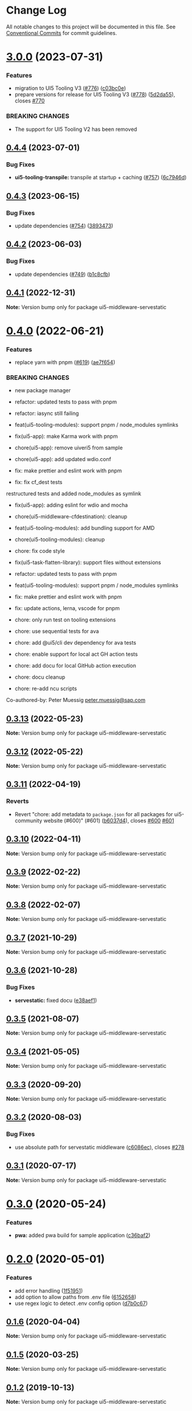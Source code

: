 # Change Log

All notable changes to this project will be documented in this file.
See [Conventional Commits](https://conventionalcommits.org) for commit guidelines.

# [3.0.0](https://github.com/ui5-community/ui5-ecosystem-showcase/compare/ui5-middleware-servestatic@0.4.4...ui5-middleware-servestatic@3.0.0) (2023-07-31)


### Features

* migration to UI5 Tooling V3 ([#776](https://github.com/ui5-community/ui5-ecosystem-showcase/issues/776)) ([c03bc0e](https://github.com/ui5-community/ui5-ecosystem-showcase/commit/c03bc0e8a8d0b55d38510164c885022e11b597e6))
* prepare versions for release for UI5 Tooling V3 ([#778](https://github.com/ui5-community/ui5-ecosystem-showcase/issues/778)) ([5d2da55](https://github.com/ui5-community/ui5-ecosystem-showcase/commit/5d2da55e77513e026377aca799c413560c651f56)), closes [#770](https://github.com/ui5-community/ui5-ecosystem-showcase/issues/770)


### BREAKING CHANGES

* The support for UI5 Tooling V2 has been removed





## [0.4.4](https://github.com/ui5-community/ui5-ecosystem-showcase/compare/ui5-middleware-servestatic@0.4.3...ui5-middleware-servestatic@0.4.4) (2023-07-01)


### Bug Fixes

* **ui5-tooling-transpile:** transpile at startup + caching ([#757](https://github.com/ui5-community/ui5-ecosystem-showcase/issues/757)) ([6c7946d](https://github.com/ui5-community/ui5-ecosystem-showcase/commit/6c7946d05abf34f11c6ad8ad593f3d418272527e))





## [0.4.3](https://github.com/ui5-community/ui5-ecosystem-showcase/compare/ui5-middleware-servestatic@0.4.2...ui5-middleware-servestatic@0.4.3) (2023-06-15)


### Bug Fixes

* update dependencies ([#754](https://github.com/ui5-community/ui5-ecosystem-showcase/issues/754)) ([3893473](https://github.com/ui5-community/ui5-ecosystem-showcase/commit/389347300795cfed881dc8be72eeb59d1bf45fff))





## [0.4.2](https://github.com/ui5-community/ui5-ecosystem-showcase/compare/ui5-middleware-servestatic@0.4.1...ui5-middleware-servestatic@0.4.2) (2023-06-03)

### Bug Fixes

- update dependencies ([#749](https://github.com/ui5-community/ui5-ecosystem-showcase/issues/749)) ([b1c8cfb](https://github.com/ui5-community/ui5-ecosystem-showcase/commit/b1c8cfb4da1dcd0ae91bee181f539684d767d067))

## [0.4.1](https://github.com/ui5-community/ui5-ecosystem-showcase/compare/ui5-middleware-servestatic@0.4.0...ui5-middleware-servestatic@0.4.1) (2022-12-31)

**Note:** Version bump only for package ui5-middleware-servestatic

# [0.4.0](https://github.com/ui5-community/ui5-ecosystem-showcase/compare/ui5-middleware-servestatic@0.3.13...ui5-middleware-servestatic@0.4.0) (2022-06-21)

### Features

- replace yarn with pnpm ([#619](https://github.com/ui5-community/ui5-ecosystem-showcase/issues/619)) ([ae7f654](https://github.com/ui5-community/ui5-ecosystem-showcase/commit/ae7f6544f010d4b97c8a4db28ea89d01389b5fb5))

### BREAKING CHANGES

- new package manager

- refactor: updated tests to pass with pnpm

- refactor: iasync still failing

- feat(ui5-tooling-modules): support pnpm / node_modules symlinks

- fix(ui5-app): make Karma work with pnpm

- chore(ui5-app): remove uiveri5 from sample

- chore(ui5-app): add updated wdio.conf

- fix: make prettier and eslint work with pnpm

- fix: fix cf_dest tests

restructured tests and added node_modules as symlink

- fix(ui5-app): adding eslint for wdio and mocha

- chore(ui5-middleware-cfdestination): cleanup

- feat(ui5-tooling-modules): add bundling support for AMD

- chore(ui5-tooling-modules): cleanup

- chore: fix code style

- fix(ui5-task-flatten-library): support files without extensions

- refactor: updated tests to pass with pnpm

- feat(ui5-tooling-modules): support pnpm / node_modules symlinks

- fix: make prettier and eslint work with pnpm

- fix: update actions, lerna, vscode for pnpm

- chore: only run test on tooling extensions

- chore: use sequential tests for ava

- chore: add @ui5/cli dev dependency for ava tests

- chore: enable support for local act GH action tests

- chore: add docu for local GitHub action execution

- chore: docu cleanup

- chore: re-add ncu scripts

Co-authored-by: Peter Muessig <peter.muessig@sap.com>

## [0.3.13](https://github.com/ui5-community/ui5-ecosystem-showcase/compare/ui5-middleware-servestatic@0.3.12...ui5-middleware-servestatic@0.3.13) (2022-05-23)

**Note:** Version bump only for package ui5-middleware-servestatic

## [0.3.12](https://github.com/ui5-community/ui5-ecosystem-showcase/compare/ui5-middleware-servestatic@0.3.11...ui5-middleware-servestatic@0.3.12) (2022-05-22)

**Note:** Version bump only for package ui5-middleware-servestatic

## [0.3.11](https://github.com/ui5-community/ui5-ecosystem-showcase/compare/ui5-middleware-servestatic@0.3.10...ui5-middleware-servestatic@0.3.11) (2022-04-19)

### Reverts

- Revert "chore: add metadata to `package.json` for all packages for ui5-community website (#600)" (#601) ([b6037d4](https://github.com/ui5-community/ui5-ecosystem-showcase/commit/b6037d4d397275ad2d83e7f18415c45a878c76bf)), closes [#600](https://github.com/ui5-community/ui5-ecosystem-showcase/issues/600) [#601](https://github.com/ui5-community/ui5-ecosystem-showcase/issues/601)

## [0.3.10](https://github.com/ui5-community/ui5-ecosystem-showcase/compare/ui5-middleware-servestatic@0.3.9...ui5-middleware-servestatic@0.3.10) (2022-04-11)

**Note:** Version bump only for package ui5-middleware-servestatic

## [0.3.9](https://github.com/ui5-community/ui5-ecosystem-showcase/compare/ui5-middleware-servestatic@0.3.8...ui5-middleware-servestatic@0.3.9) (2022-02-22)

**Note:** Version bump only for package ui5-middleware-servestatic

## [0.3.8](https://github.com/ui5-community/ui5-ecosystem-showcase/compare/ui5-middleware-servestatic@0.3.7...ui5-middleware-servestatic@0.3.8) (2022-02-07)

**Note:** Version bump only for package ui5-middleware-servestatic

## [0.3.7](https://github.com/ui5-community/ui5-ecosystem-showcase/compare/ui5-middleware-servestatic@0.3.6...ui5-middleware-servestatic@0.3.7) (2021-10-29)

**Note:** Version bump only for package ui5-middleware-servestatic

## [0.3.6](https://github.com/ui5-community/ui5-ecosystem-showcase/compare/ui5-middleware-servestatic@0.3.5...ui5-middleware-servestatic@0.3.6) (2021-10-28)

### Bug Fixes

- **servestatic:** fixed docu ([e38aef1](https://github.com/ui5-community/ui5-ecosystem-showcase/commit/e38aef160b08a25579ee28a7e9e86e8cf1758065))

## [0.3.5](https://github.com/ui5-community/ui5-ecosystem-showcase/compare/ui5-middleware-servestatic@0.3.4...ui5-middleware-servestatic@0.3.5) (2021-08-07)

**Note:** Version bump only for package ui5-middleware-servestatic

## [0.3.4](https://github.com/ui5-community/ui5-ecosystem-showcase/compare/ui5-middleware-servestatic@0.3.3...ui5-middleware-servestatic@0.3.4) (2021-05-05)

**Note:** Version bump only for package ui5-middleware-servestatic

## [0.3.3](https://github.com/petermuessig/ui5-ecosystem-showcase/compare/ui5-middleware-servestatic@0.3.2...ui5-middleware-servestatic@0.3.3) (2020-09-20)

**Note:** Version bump only for package ui5-middleware-servestatic

## [0.3.2](https://github.com/petermuessig/ui5-ecosystem-showcase/compare/ui5-middleware-servestatic@0.3.1...ui5-middleware-servestatic@0.3.2) (2020-08-03)

### Bug Fixes

- use absolute path for servestatic middleware ([c6086ec](https://github.com/petermuessig/ui5-ecosystem-showcase/commit/c6086ec057411188b240e722e751a0341c70647a)), closes [#278](https://github.com/petermuessig/ui5-ecosystem-showcase/issues/278)

## [0.3.1](https://github.com/petermuessig/ui5-ecosystem-showcase/compare/ui5-middleware-servestatic@0.3.0...ui5-middleware-servestatic@0.3.1) (2020-07-17)

**Note:** Version bump only for package ui5-middleware-servestatic

# [0.3.0](https://github.com/petermuessig/ui5-ecosystem-showcase/compare/ui5-middleware-servestatic@0.2.0...ui5-middleware-servestatic@0.3.0) (2020-05-24)

### Features

- **pwa:** added pwa build for sample application ([c36baf2](https://github.com/petermuessig/ui5-ecosystem-showcase/commit/c36baf24ed93e4e3634374c7ddcd426b8818876f))

# [0.2.0](https://github.com/petermuessig/ui5-ecosystem-showcase/compare/ui5-middleware-servestatic@0.1.6...ui5-middleware-servestatic@0.2.0) (2020-05-01)

### Features

- add error handling ([1f51951](https://github.com/petermuessig/ui5-ecosystem-showcase/commit/1f519513f7989f6640f593666cfe9d45f68643a1))
- add option to allow paths from .env file ([6152658](https://github.com/petermuessig/ui5-ecosystem-showcase/commit/615265803985c6ed8fd9f6bf785a9eccc42e6fb2))
- use regex logic to detect .env config option ([d7b0c67](https://github.com/petermuessig/ui5-ecosystem-showcase/commit/d7b0c6713343ae80f7115dd7b5cce8382dfb64d6))

## [0.1.6](https://github.com/petermuessig/ui5-ecosystem-showcase/compare/ui5-middleware-servestatic@0.1.5...ui5-middleware-servestatic@0.1.6) (2020-04-04)

**Note:** Version bump only for package ui5-middleware-servestatic

## [0.1.5](https://github.com/petermuessig/ui5-ecosystem-showcase/compare/ui5-middleware-servestatic@0.1.4...ui5-middleware-servestatic@0.1.5) (2020-03-25)

**Note:** Version bump only for package ui5-middleware-servestatic

## [0.1.2](https://github.com/petermuessig/ui5-ecosystem-showcase/compare/ui5-middleware-servestatic@0.1.1...ui5-middleware-servestatic@0.1.2) (2019-10-13)

**Note:** Version bump only for package ui5-middleware-servestatic
